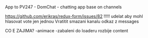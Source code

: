 App to PV247 - DomChat - chatting app base on channels

https://github.com/erikras/redux-form/issues/82
!!!!!
udelat aby mohl hlasovat vote jen jednou
Vratitit smazani kanalu odkaz z messages






CO E ZAJIMA?
-animace
-zabaleni do loaderu rozbije content
